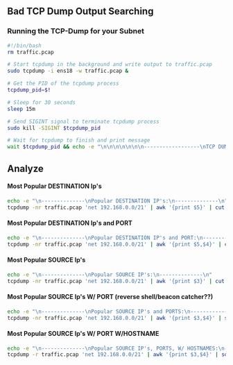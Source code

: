 ## Bad TCP Dump Output Searching ##

### Running the TCP-Dump for your Subnet ###
```bash
#!/bin/bash
rm traffic.pcap

# Start tcpdump in the background and write output to traffic.pcap
sudo tcpdump -i ens18 -w traffic.pcap &

# Get the PID of the tcpdump process
tcpdump_pid=$!

# Sleep for 30 seconds
sleep 15m

# Send SIGINT signal to terminate tcpdump process
sudo kill -SIGINT $tcpdump_pid

# Wait for tcpdump to finish and print message
wait $tcpdump_pid && echo -e "\n\n\n\n\n\n\n------------------\nTCP DUMP FINISHED\n------------------" || echo -e "TCP DUMP TERMINATED!"
```

## Analyze ##

#### Most Popular DESTINATION Ip's 

```bash
echo -e "\n--------------\nPopular DESTINATION IP's:\n--------------\n"
tcpdump -nr traffic.pcap 'net 192.168.0.0/21' | awk '{print $5}' | cut -d. -f1,2,3,4 | sort | uniq -c | sort -nr
```

#### Most Popular DESTINATION Ip's and PORT

```bash
echo -e "\n--------------\nPopular DESTINATION IP's and PORT:\n--------------\n"
tcpdump -nr traffic.pcap 'net 192.168.0.0/21' | awk '{print $5,$4}' | cut -d. -f1,2,3,4 | sort | uniq -c | sort -nr
```

#### Most Popular SOURCE Ip's 

```bash
echo -e "\n--------------\nPopular SOURCE IP's:\n--------------\n"
tcpdump -nr traffic.pcap 'net 192.168.0.0/21' | awk '{print $3}' | cut -d. -f1,2,3,4 | sort | uniq -c | sort -nr
```

#### Most Popular SOURCE Ip's W/ PORT (reverse shell/beacon catcher??)
```bash
echo -e "\n--------------\nPopular SOURCE IP's and PORTS:\n--------------\n"
tcpdump -nr traffic.pcap 'net 192.168.0.0/21' | awk '{print $3,$4}' | sort | uniq -c | sort -nr
```

#### Most Popular SOURCE Ip's W/ PORT W/HOSTNAME
```bash
echo -e "\n--------------\nPopular SOURCE IP's, PORTS, W/ HOSTNAMES:\n--------------\n"
tcpdump -r traffic.pcap 'net 192.168.0.0/21' | awk '{print $3,$4}' | sort | uniq -c | sort -nr
```



